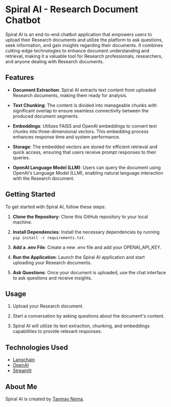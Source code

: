 # Spiral AI - Research Document Chatbot

Spiral AI is an end-to-end chatbot application that empowers users to upload their Research documents and utilize the platform to ask questions, seek information, and gain insights regarding their documents. It combines cutting-edge technologies to enhance document understanding and retrieval, making it a valuable tool for Research professionals, researchers, and anyone dealing with Research documents.

## Features

- **Document Extraction**: Spiral AI extracts text content from uploaded Research documents, making them ready for analysis.

- **Text Chunking**: The content is divided into manageable chunks with significant overlap to ensure seamless connectivity between the produced document segments.

- **Embeddings**: Utilizes FAISS and OpenAI embeddings to convert text chunks into three-dimensional vectors. This embedding process enhances response time and system performance.

- **Storage**: The embedded vectors are stored for efficient retrieval and quick access, ensuring that users receive prompt responses to their queries.

- **OpenAI Language Model (LLM)**: Users can query the document using OpenAI's Language Model (LLM), enabling natural language interaction with the Research document.

## Getting Started

To get started with Spiral AI, follow these steps:

1. **Clone the Repository**: Clone this GitHub repository to your local machine.

2. **Install Dependencies**: Install the necessary dependencies by running `pip install -r requirements.txt`.

3. **Add a .env File**: Create a new .env file and add your OPENAI_API_KEY.
   
4. **Run the Application**: Launch the Spiral AI application and start uploading your Research documents. 

5. **Ask Questions**: Once your document is uploaded, use the chat interface to ask questions and receive insights.

## Usage

1. Upload your Research document.

2. Start a conversation by asking questions about the document's content.

3. Spiral AI will utilize its text extraction, chunking, and embeddings capabilities to provide relevant responses.

## Technologies Used

- [Langchain](https://streamlit.io/)
- [OpenAI](https://python.langchain.com)
- [Streamlit](https://platform.openai.com/docs/models)

## About Me

Spiral AI is created by [Tanmay Nema](https://www.linkedin.com/in/tanmay-nema-0754721bb/).
